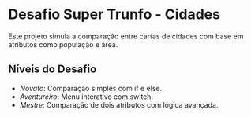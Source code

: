 # Desafio Super Trunfo - Cidades

Este projeto simula a comparação entre cartas de cidades com base em atributos como população e área.

## Níveis do Desafio

- *Novato*: Comparação simples com if e else.
- *Aventureiro*: Menu interativo com switch.
- *Mestre*: Comparação de dois atributos com lógica avançada.
